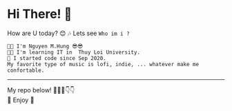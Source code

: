 # Hi There! 👋
How are U today? 😊 🎶  Lets see ```Who im i ?```
```
🐱‍🏍 I'm Nguyen M.Hung 😎😎
🏢🏢 I'm learning IT in  Thuy Loi University.
🐣 I started code since Sep 2020.
My favorite type of music is lofi, indie, ... whatever make me confortable.
```
<hr>
My repo below! 🐧🐧😋👇👇 <br>
🎵 Enjoy 🎹
